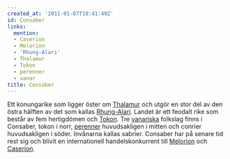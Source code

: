 ```yaml
---
created_at: '2011-01-07T10:41:49Z'
id: Consaber
links:
  mention:
  - Caserion
  - Melorion
  - 'Rhung-Alari'
  - Thalamur
  - Tokon
  - perenner
  - vanar
title: Consaber
---
```


Ett konungarike som ligger öster om [Thalamur] och utgör en stor del av den östra hälften av det som
kallas [Rhung-Alari]. Landet är ett feodalt rike som består av fem hertigdömen och [Tokon]. Tre
[vanariska] folkslag finns i Consaber, tokon i norr, [perenner] huvudsakligen i mitten och conrier
huvudsakligen i söder. Invånarna kallas sabrier. Consaber har på senare tid rest sig och blivit en
internationell handelskonkurrent till [Melorion] och [Caserion].

  [Thalamur]: Thalamur
  [Rhung-Alari]: Rhung-Alari
  [Tokon]: Tokon
  [vanariska]: vanar
  [perenner]: perenner
  [Melorion]: Melorion
  [Caserion]: Caserion